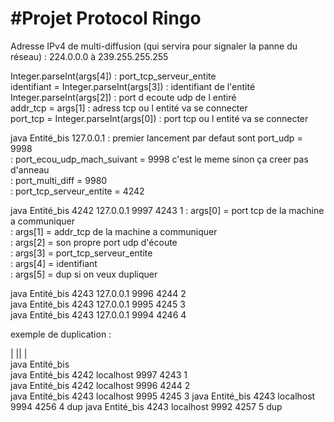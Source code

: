 
#Projet Protocol Ringo
=======================

Adresse IPv4 de multi-diffusion (qui servira pour signaler la panne du réseau) :  224.0.0.0 à 239.255.255.255 <br>
<p>
Integer.parseInt(args[4]) 		: port_tcp_serveur_entite<br>
identifiant = Integer.parseInt(args[3]) : identifiant de l'entité<br>
Integer.parseInt(args[2]) 		: port d ecoute udp de l entiré<br>
addr_tcp = args[1] 			: adress tcp ou l entité va se connecter<br>
port_tcp = Integer.parseInt(args[0]) 	: port tcp ou l entité va se connecter<br>
</p>



<p>


java Entité_bis 127.0.0.1	  			   : premier lancement par defaut sont port_udp = 9998<br> 
						   : port_ecou_udp_mach_suivant = 9998 c'est le meme sinon ça creer pas d'anneau<br> 
						   : port_multi_diff = 9980<br>
					           : port_tcp_serveur_entite = 4242<br>
</p>

<p> 
java Entité_bis 4242 127.0.0.1 9997 4243 1     : args[0] = port tcp de la machine a communiquer <br>
						   : args[1] = addr_tcp de la machine a communiquer<br> 
						   : args[2] = son propre port udp d'écoute<br> 
						   : args[3] = port_tcp_serveur_entite <br>
						   : args[4] = identifiant  <br>
						   : args[5] = dup si on veux dupliquer  	<br> 

</p>

java Entité_bis 4243 127.0.0.1 9996 4244 2 <br>
java Entité_bis 4243 127.0.0.1 9995 4245 3 <br>
java Entité_bis 4243 127.0.0.1 9994 4246 4 <br>


exemple de duplication  : <br>

<p>
|   ||         | <br>
java Entité_bis<br>
java Entité_bis  4242 localhost 9997 4243 1<br>
java Entité_bis  4242 localhost 9996 4244 2<br>
java Entité_bis  4243 localhost 9995 4245 3
java Entité_bis  4243 localhost 9994 4256 4 dup
java Entité_bis  4243 localhost 9992 4257 5 dup
</p> 


